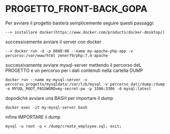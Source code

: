 # PROGETTO_FRONT-BACK_GOPA

Per avviare il progetto basterà semplicemente seguire questi passaggi:

    --> installare docker(https://www.docker.com/products/docker-desktop/)

successivamente avviare il server con docker 

    --> docker run -d -p 8080:80 --name my-apache-php-app -v percorso:/var/www/html zener79/php:7.4-apache

successivamente avviare mysql-server mettendo il percorso deL PROGETTO e un percorso per i dati contenuti nella cartella DUMP 

    
    docker run --name my-mysql-server -v percorso_progetto/mysqldata:/var/lib/mysql -v percorso_dati/dump:/dump -e MYSQL_ROOT_PASSWORD=my-secret-pw -p 3306:3306 -d mysql:latest
    
dopodichè avviare una BASH per importare il dump

    docker exec -it my-mysql-server bash
    
infine IMPORTARE il dump 

    mysql -u root -p < /dump/create_employee.sql; exit;


